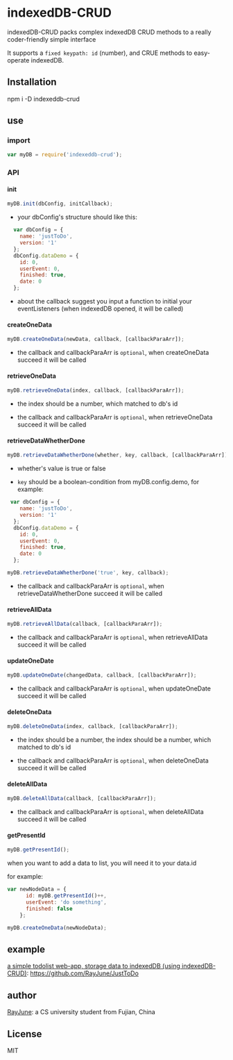 # indexedDB-CRUD

indexedDB-CRUD packs complex indexedDB CRUD methods to a really coder-friendly simple interface

It supports a `fixed keypath: id` (number), and CRUE methods to easy-operate indexedDB.

## Installation

npm i -D indexeddb-crud 

## use

### import

```javascript
var myDB = require('indexeddb-crud');
```

### API

#### init

```javascript
myDB.init(dbConfig, initCallback);
```

* your dbConfig's structure should like this:

```javascript
  var dbConfig = {  
    name: 'justToDo',
    version: '1'
  };
  dbConfig.dataDemo = { 
    id: 0,
    userEvent: 0,
    finished: true,
    date: 0
  };
```

* about the callback suggest you input a function to initial your eventListeners (when indexedDB opened, it will be called)

#### createOneData

```javascript
myDB.createOneData(newData, callback, [callbackParaArr]);
```

* the callback and callbackParaArr is `optional`, when createOneData succeed it will be called

#### retrieveOneData

```javascript
myDB.retrieveOneData(index, callback, [callbackParaArr]);
```

* the index should be a number, which matched to db's id

* the callback and callbackParaArr is `optional`, when retrieveOneData succeed it will be called

#### retrieveDataWhetherDone

```javascript
myDB.retrieveDataWhetherDone(whether, key, callback, [callbackParaArr]);
```

* whether's value is true or false

* `key` should be a boolean-condition from myDB.config.demo, for example:

```javascript
 var dbConfig = {  
    name: 'justToDo',
    version: '1'
  };
  dbConfig.dataDemo = { 
    id: 0,
    userEvent: 0,
    finished: true,
    date: 0
  };

myDB.retrieveDataWhetherDone('true', key, callback);
```

*  the callback and callbackParaArr is `optional`, when retrieveDataWhetherDone succeed it will be called

#### retrieveAllData

```javascript
myDB.retrieveAllData(callback, [callbackParaArr]);
```

*  the callback and callbackParaArr is `optional`, when retrieveAllData succeed it will be called

#### updateOneDate

```javascript
myDB.updateOneDate(changedData, callback, [callbackParaArr]);
```

* the callback and callbackParaArr is `optional`, when updateOneDate succeed it will be called

#### deleteOneData

```javascript
myDB.deleteOneData(index, callback, [callbackParaArr]);
```
* the index should be a number, the index should be a number, which matched to db's id

* the callback and callbackParaArr is `optional`, when deleteOneData succeed it will be called

#### deleteAllData

```javascript
myDB.deleteAllData(callback, [callbackParaArr]);
```
* the callback and callbackParaArr is `optional`, when deleteAllData succeed it will be called

#### getPresentId

```javascript
myDB.getPresentId();
```

when you want to add a data to list, you will need it to your data.id

for example:

```javascript
var newNodeData = {
      id: myDB.getPresentId()++,
      userEvent: 'do something',
      finished: false
    };

myDB.createOneData(newNodeData);
```

## example

[a simple todolist web-app, storage data to indexedDB (using indexedDB-CRUD)](https://github.com/RayJune/JustToDo): https://github.com/RayJune/JustToDo

## author

[RayJune](http://rayjune.xyz/about): a CS university student from Fujian, China

## License

MIT